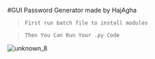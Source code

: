 #GUI Password Generator made by HajAgha


> `First run batch file to install modules`

> `Then You Can Run Your .py Code`

![unknown_8](https://user-images.githubusercontent.com/110986239/183984862-b11d3115-d516-48c6-9b51-1e95de962f92.png)

